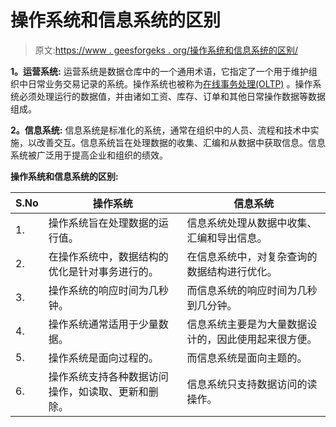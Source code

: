 # 操作系统和信息系统的区别

> 原文:[https://www . geesforgeks . org/操作系统和信息系统的区别/](https://www.geeksforgeeks.org/difference-between-operational-systems-and-informational-systems/)

**1。运营系统:**
运营系统是数据仓库中的一个通用术语，它指定了一个用于维护组织中日常业务交易记录的系统。操作系统也被称为[在线事务处理(OLTP)](https://www.geeksforgeeks.org/on-line-transaction-processing-oltp-system-in-dbms/) 。操作系统必须处理运行的数据值，并由诸如工资、库存、订单和其他日常操作数据等数据组成。

**2。信息系统:**
信息系统是标准化的系统，通常在组织中的人员、流程和技术中实施，以改善交互。信息系统旨在处理数据的收集、汇编和从数据中获取信息。信息系统被广泛用于提高企业和组织的绩效。

**操作系统和信息系统的区别:**

<center>

| S.No | 操作系统 | 信息系统 |
| --- | --- | --- |
| 1. | 操作系统旨在处理数据的运行值。 | 信息系统处理从数据中收集、汇编和导出信息。 |
| 2. | 在操作系统中，数据结构的优化是针对事务进行的。 | 在信息系统中，对复杂查询的数据结构进行优化。 |
| 3. | 操作系统的响应时间为几秒钟。 | 而信息系统的响应时间为几秒到几分钟。 |
| 4. | 操作系统通常适用于少量数据。 | 信息系统主要是为大量数据设计的，因此使用起来很方便。 |
| 5. | 操作系统是面向过程的。 | 而信息系统是面向主题的。 |
| 6. | 操作系统支持各种数据访问操作，如读取、更新和删除。 | 信息系统只支持数据访问的读操作。 |

</center>